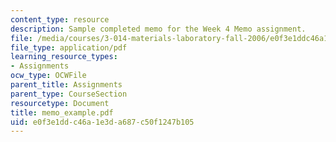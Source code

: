 ```yaml
---
content_type: resource
description: Sample completed memo for the Week 4 Memo assignment.
file: /media/courses/3-014-materials-laboratory-fall-2006/e0f3e1ddc46a1e3da687c50f1247b105_memo_example.pdf
file_type: application/pdf
learning_resource_types:
- Assignments
ocw_type: OCWFile
parent_title: Assignments
parent_type: CourseSection
resourcetype: Document
title: memo_example.pdf
uid: e0f3e1dd-c46a-1e3d-a687-c50f1247b105
---
```


